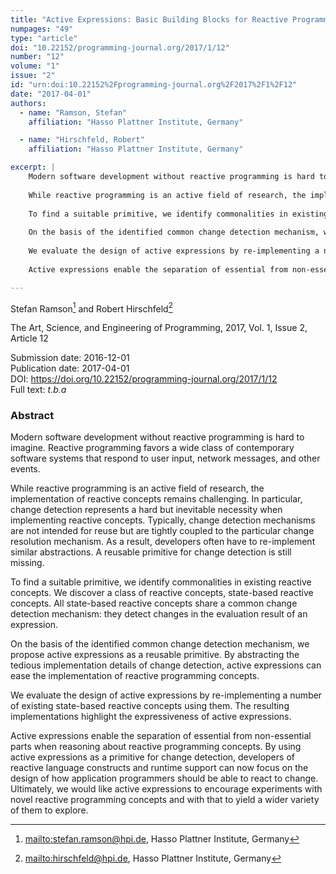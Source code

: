 ```yaml
---
title: "Active Expressions: Basic Building Blocks for Reactive Programming"
numpages: "49"
type: "article"
doi: "10.22152/programming-journal.org/2017/1/12"
number: "12"
volume: "1"
issue: "2"
id: "urn:doi:10.22152%2Fprogramming-journal.org%2F2017%2F1%2F12"
date: "2017-04-01"
authors: 
  - name: "Ramson, Stefan"
    affiliation: "Hasso Plattner Institute, Germany"

  - name: "Hirschfeld, Robert"
    affiliation: "Hasso Plattner Institute, Germany"

excerpt: |
    Modern software development without reactive programming is hard to imagine. Reactive programming favors a wide class of contemporary software systems that respond to user input, network messages, and other events.
    
    While reactive programming is an active field of research, the implementation of reactive concepts remains challenging. In particular, change detection represents a hard but inevitable necessity when implementing reactive concepts. Typically, change detection mechanisms are not intended for reuse but are tightly coupled to the particular change resolution mechanism. As a result, developers often have to re-implement similar abstractions. A reusable primitive for change detection is still missing.
    
    To find a suitable primitive, we identify commonalities in existing reactive concepts. We discover a class of reactive concepts, state-based reactive concepts. All state-based reactive concepts share a common change detection mechanism: they detect changes in the evaluation result of an expression.
    
    On the basis of the identified common change detection mechanism, we propose active expressions as a reusable primitive. By abstracting the tedious implementation details of change detection, active expressions can ease the implementation of reactive programming concepts.
    
    We evaluate the design of active expressions by re-implementing a number of existing state-based reactive concepts using them. The resulting implementations highlight the expressiveness of active expressions.
    
    Active expressions enable the separation of essential from non-essential parts when reasoning about reactive programming concepts. By using active expressions as a primitive for change detection, developers of reactive language constructs and runtime support can now focus on the design of how application programmers should be able to react to change. Ultimately, we would like active expressions to encourage experiments with novel reactive programming concepts and with that to yield a wider variety of them to explore.

---
```

Stefan Ramson[^1] and Robert Hirschfeld[^2]

The Art, Science, and Engineering of Programming, 2017, Vol. 1, Issue 2, Article 12

Submission date: 2016-12-01  
Publication date: 2017-04-01  
DOI: <https://doi.org/10.22152/programming-journal.org/2017/1/12>  
Full text: *t.b.a*  


### Abstract
Modern software development without reactive programming is hard to imagine. Reactive programming favors a wide class of contemporary software systems that respond to user input, network messages, and other events.

While reactive programming is an active field of research, the implementation of reactive concepts remains challenging. In particular, change detection represents a hard but inevitable necessity when implementing reactive concepts. Typically, change detection mechanisms are not intended for reuse but are tightly coupled to the particular change resolution mechanism. As a result, developers often have to re-implement similar abstractions. A reusable primitive for change detection is still missing.

To find a suitable primitive, we identify commonalities in existing reactive concepts. We discover a class of reactive concepts, state-based reactive concepts. All state-based reactive concepts share a common change detection mechanism: they detect changes in the evaluation result of an expression.

On the basis of the identified common change detection mechanism, we propose active expressions as a reusable primitive. By abstracting the tedious implementation details of change detection, active expressions can ease the implementation of reactive programming concepts.

We evaluate the design of active expressions by re-implementing a number of existing state-based reactive concepts using them. The resulting implementations highlight the expressiveness of active expressions.

Active expressions enable the separation of essential from non-essential parts when reasoning about reactive programming concepts. By using active expressions as a primitive for change detection, developers of reactive language constructs and runtime support can now focus on the design of how application programmers should be able to react to change. Ultimately, we would like active expressions to encourage experiments with novel reactive programming concepts and with that to yield a wider variety of them to explore.


[^1]: <mailto:stefan.ramson@hpi.de>, Hasso Plattner Institute, Germany
[^2]: <mailto:hirschfeld@hpi.de>, Hasso Plattner Institute, Germany

